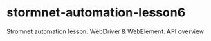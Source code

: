 # stormnet-automation-lesson6

Stromnet automation lesson. WebDriver &amp; WebElement. API overview
